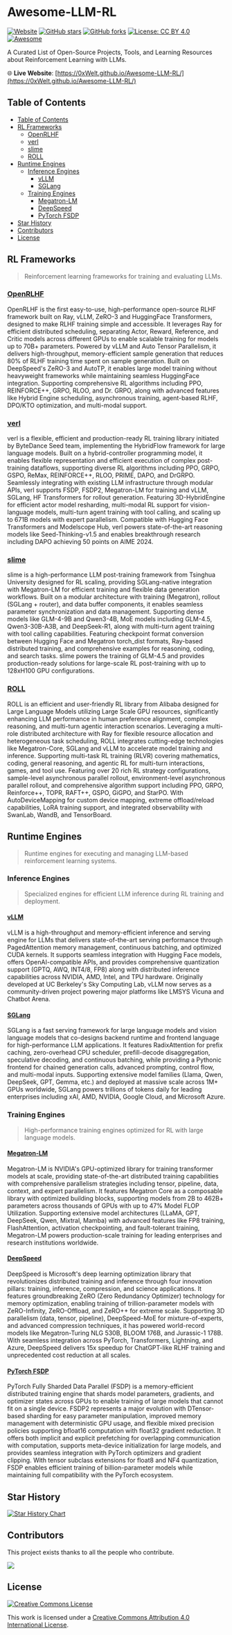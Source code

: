 # Awesome-LLM-RL

[![Website](https://img.shields.io/website?url=https%3A%2F%2F0xWelt.github.io%2FAwesome-LLM-RL%2F&label=Live%20Site)](https://0xWelt.github.io/Awesome-LLM-RL/)
[![GitHub stars](https://img.shields.io/github/stars/0xWelt/Awesome-LLM-RL?style=social)](https://github.com/0xWelt/Awesome-LLM-RL)
[![GitHub forks](https://img.shields.io/github/forks/0xWelt/Awesome-LLM-RL?style=social)](https://github.com/0xWelt/Awesome-LLM-RL/fork)
[![License: CC BY 4.0](https://img.shields.io/badge/License-CC%20BY%204.0-lightgrey.svg)](https://creativecommons.org/licenses/by/4.0/)
[![Awesome](https://awesome.re/badge.svg)](https://awesome.re)

A Curated List of Open-Source Projects, Tools, and Learning Resources about Reinforcement Learning with LLMs.

🌐 **Live Website**: [https://0xWelt.github.io/Awesome-LLM-RL/](https://0xWelt.github.io/Awesome-LLM-RL/)

## Table of Contents

- [Table of Contents](#table-of-contents)
- [RL Frameworks](#rl-frameworks)
  - [OpenRLHF](#openrlhf)
  - [verl](#verl)
  - [slime](#slime)
  - [ROLL](#roll)
- [Runtime Engines](#runtime-engines)
  - [Inference Engines](#inference-engines)
    - [vLLM](#vllm)
    - [SGLang](#sglang)
  - [Training Engines](#training-engines)
    - [Megatron-LM](#megatron-lm)
    - [DeepSpeed](#deepspeed)
    - [PyTorch FSDP](#pytorch-fsdp)
- [Star History](#star-history)
- [Contributors](#contributors)
- [License](#license)

## RL Frameworks

> Reinforcement learning frameworks for training and evaluating LLMs.

### [OpenRLHF](https://github.com/OpenRLHF/OpenRLHF)

OpenRLHF is the first easy-to-use, high-performance open-source RLHF framework built on Ray, vLLM, ZeRO-3 and HuggingFace Transformers, designed to make RLHF training simple and accessible. It leverages Ray for efficient distributed scheduling, separating Actor, Reward, Reference, and Critic models across different GPUs to enable scalable training for models up to 70B+ parameters. Powered by vLLM and Auto Tensor Parallelism, it delivers high-throughput, memory-efficient sample generation that reduces 80% of RLHF training time spent on sample generation. Built on DeepSpeed's ZeRO-3 and AutoTP, it enables large model training without heavyweight frameworks while maintaining seamless HuggingFace integration. Supporting comprehensive RL algorithms including PPO, REINFORCE++, GRPO, RLOO, and Dr. GRPO, along with advanced features like Hybrid Engine scheduling, asynchronous training, agent-based RLHF, DPO/KTO optimization, and multi-modal support.

### [verl](https://github.com/volcengine/verl)

verl is a flexible, efficient and production-ready RL training library initiated by ByteDance Seed team, implementing the HybridFlow framework for large language models. Built on a hybrid-controller programming model, it enables flexible representation and efficient execution of complex post-training dataflows, supporting diverse RL algorithms including PPO, GRPO, GSPO, ReMax, REINFORCE++, RLOO, PRIME, DAPO, and DrGRPO. Seamlessly integrating with existing LLM infrastructure through modular APIs, verl supports FSDP, FSDP2, Megatron-LM for training and vLLM, SGLang, HF Transformers for rollout generation. Featuring 3D-HybridEngine for efficient actor model resharding, multi-modal RL support for vision-language models, multi-turn agent training with tool calling, and scaling up to 671B models with expert parallelism. Compatible with Hugging Face Transformers and Modelscope Hub, verl powers state-of-the-art reasoning models like Seed-Thinking-v1.5 and enables breakthrough research including DAPO achieving 50 points on AIME 2024.

### [slime](https://github.com/THUDM/slime)

slime is a high-performance LLM post-training framework from Tsinghua University designed for RL scaling, providing SGLang-native integration with Megatron-LM for efficient training and flexible data generation workflows. Built on a modular architecture with training (Megatron), rollout (SGLang + router), and data buffer components, it enables seamless parameter synchronization and data management. Supporting dense models like GLM-4-9B and Qwen3-4B, MoE models including GLM-4.5, Qwen3-30B-A3B, and DeepSeek-R1, along with multi-turn agent training with tool calling capabilities. Featuring checkpoint format conversion between Hugging Face and Megatron torch_dist formats, Ray-based distributed training, and comprehensive examples for reasoning, coding, and search tasks. slime powers the training of GLM-4.5 and provides production-ready solutions for large-scale RL post-training with up to 128xH100 GPU configurations.

### [ROLL](https://github.com/alibaba/ROLL)

ROLL is an efficient and user-friendly RL library from Alibaba designed for Large Language Models utilizing Large Scale GPU resources, significantly enhancing LLM performance in human preference alignment, complex reasoning, and multi-turn agentic interaction scenarios. Leveraging a multi-role distributed architecture with Ray for flexible resource allocation and heterogeneous task scheduling, ROLL integrates cutting-edge technologies like Megatron-Core, SGLang and vLLM to accelerate model training and inference. Supporting multi-task RL training (RLVR) covering mathematics, coding, general reasoning, and agentic RL for multi-turn interactions, games, and tool use. Featuring over 20 rich RL strategy configurations, sample-level asynchronous parallel rollout, environment-level asynchronous parallel rollout, and comprehensive algorithm support including PPO, GRPO, Reinforce++, TOPR, RAFT++, GSPO, GiGPO, and StarPO. With AutoDeviceMapping for custom device mapping, extreme offload/reload capabilities, LoRA training support, and integrated observability with SwanLab, WandB, and TensorBoard. 


## Runtime Engines

> Runtime engines for executing and managing LLM-based reinforcement learning systems.

### Inference Engines

> Specialized engines for efficient LLM inference during RL training and deployment.

#### [vLLM](https://github.com/vllm-project/vllm)

vLLM is a high-throughput and memory-efficient inference and serving engine for LLMs that delivers state-of-the-art serving performance through PagedAttention memory management, continuous batching, and optimized CUDA kernels. It supports seamless integration with Hugging Face models, offers OpenAI-compatible APIs, and provides comprehensive quantization support (GPTQ, AWQ, INT4/8, FP8) along with distributed inference capabilities across NVIDIA, AMD, Intel, and TPU hardware. Originally developed at UC Berkeley's Sky Computing Lab, vLLM now serves as a community-driven project powering major platforms like LMSYS Vicuna and Chatbot Arena.

#### [SGLang](https://github.com/sgl-project/sglang)

SGLang is a fast serving framework for large language models and vision language models that co-designs backend runtime and frontend language for high-performance LLM applications. It features RadixAttention for prefix caching, zero-overhead CPU scheduler, prefill-decode disaggregation, speculative decoding, and continuous batching, while providing a Pythonic frontend for chained generation calls, advanced prompting, control flow, and multi-modal inputs. Supporting extensive model families (Llama, Qwen, DeepSeek, GPT, Gemma, etc.) and deployed at massive scale across 1M+ GPUs worldwide, SGLang powers trillions of tokens daily for leading enterprises including xAI, AMD, NVIDIA, Google Cloud, and Microsoft Azure.

### Training Engines

> High-performance training engines optimized for RL with large language models.

#### [Megatron-LM](https://github.com/NVIDIA/Megatron-LM)

Megatron-LM is NVIDIA's GPU-optimized library for training transformer models at scale, providing state-of-the-art distributed training capabilities with comprehensive parallelism strategies including tensor, pipeline, data, context, and expert parallelism. It features Megatron Core as a composable library with optimized building blocks, supporting models from 2B to 462B+ parameters across thousands of GPUs with up to 47% Model FLOP Utilization. Supporting extensive model architectures (LLaMA, GPT, DeepSeek, Qwen, Mixtral, Mamba) with advanced features like FP8 training, FlashAttention, activation checkpointing, and fault-tolerant training, Megatron-LM powers production-scale training for leading enterprises and research institutions worldwide.

#### [DeepSpeed](https://github.com/deepspeedai/DeepSpeed)

DeepSpeed is Microsoft's deep learning optimization library that revolutionizes distributed training and inference through four innovation pillars: training, inference, compression, and science applications. It features groundbreaking ZeRO (Zero Redundancy Optimizer) technology for memory optimization, enabling training of trillion-parameter models with ZeRO-Infinity, ZeRO-Offload, and ZeRO++ for extreme scale. Supporting 3D parallelism (data, tensor, pipeline), DeepSpeed-MoE for mixture-of-experts, and advanced compression techniques, it has powered world-record models like Megatron-Turing NLG 530B, BLOOM 176B, and Jurassic-1 178B. With seamless integration across PyTorch, Transformers, Lightning, and Azure, DeepSpeed delivers 15x speedup for ChatGPT-like RLHF training and unprecedented cost reduction at all scales.

#### [PyTorch FSDP](https://pytorch.org/tutorials/intermediate/FSDP_tutorial.html)

PyTorch Fully Sharded Data Parallel (FSDP) is a memory-efficient distributed training engine that shards model parameters, gradients, and optimizer states across GPUs to enable training of large models that cannot fit on a single device. FSDP2 represents a major evolution with DTensor-based sharding for easy parameter manipulation, improved memory management with deterministic GPU usage, and flexible mixed precision policies supporting bfloat16 computation with float32 gradient reduction. It offers both implicit and explicit prefetching for overlapping communication with computation, supports meta-device initialization for large models, and provides seamless integration with PyTorch optimizers and gradient clipping. With tensor subclass extensions for float8 and NF4 quantization, FSDP enables efficient training of billion-parameter models while maintaining full compatibility with the PyTorch ecosystem.

## Star History

[![Star History Chart](https://api.star-history.com/svg?repos=0xWelt/Awesome-LLM-RL&type=Date)](https://star-history.com/#0xWelt/Awesome-LLM-RL&Date)

## Contributors

This project exists thanks to all the people who contribute.

<a href="https://github.com/0xWelt/Awesome-LLM-RL/graphs/contributors">
  <img src="https://contrib.rocks/image?repo=0xWelt/Awesome-LLM-RL" />
</a>

## License

[![Creative Commons License](http://i.creativecommons.org/l/by/4.0/88x31.png)](https://creativecommons.org/licenses/by/4.0/)

This work is licensed under a
[Creative Commons Attribution 4.0 International License](http://creativecommons.org/licenses/by/4.0/).
